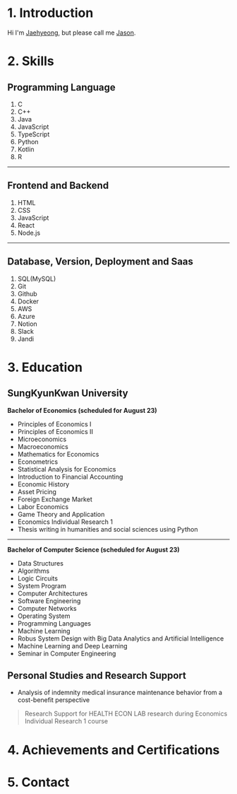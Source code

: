 # 1. Introduction
Hi I'm <u>Jaehyeong</u>, but please call me <u>Jason</u>.


# 2. Skills
## Programming Language
1. C
2. C++
3. Java
4. JavaScript
5. TypeScript
6. Python
7. Kotlin
8. R 

---

## Frontend and Backend
1. HTML
2. CSS
3. JavaScript
4. React
5. Node.js

---

## Database, Version, Deployment and Saas
1. SQL(MySQL)
2. Git
3. Github
4. Docker
5. AWS
6. Azure
7. Notion
8. Slack
9. Jandi

# 3. Education
## SungKyunKwan University
__Bachelor of Economics (scheduled for August 23)__
* Principles of Economics I
* Principles of Economics II
* Microeconomics
* Macroeconomics
* Mathematics for Economics
* Econometrics
* Statistical Analysis for Economics
* Introduction to Financial Accounting
* Economic History
* Asset Pricing
* Foreign Exchange Market
* Labor Economics
* Game Theory and Application
* Economics Individual Research 1
* Thesis writing in humanities and social sciences using Python

---

__Bachelor of Computer Science (scheduled for August 23)__
* Data Structures
* Algorithms
* Logic Circuits
* System Program
* Computer Architectures
* Software Engineering
* Computer Networks
* Operating System
* Programming Languages
* Machine Learning
* Robus System Design with Big Data Analytics and Artificial Intelligence
* Machine Learning and Deep Learning
* Seminar in Computer Engineering

## Personal Studies and Research Support
* Analysis of indemnity medical insurance maintenance behavior from a cost-benefit perspective
> Research Support for HEALTH ECON LAB research during Economics Individual Research 1 course


# 4. Achievements and Certifications

# 5. Contact

